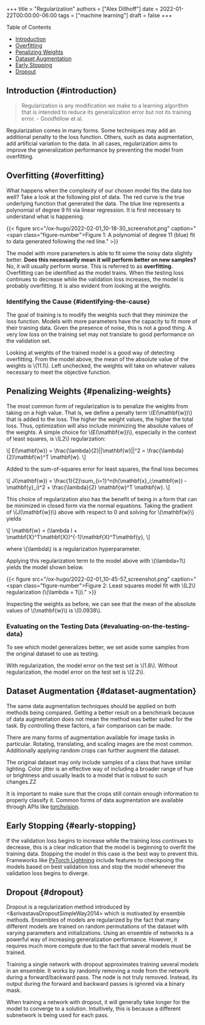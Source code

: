 +++
title = "Regularization"
authors = ["Alex Dillhoff"]
date = 2022-01-22T00:00:00-06:00
tags = ["machine learning"]
draft = false
+++

<div class="ox-hugo-toc toc">

<div class="heading">Table of Contents</div>

- [Introduction](#introduction)
- [Overfitting](#overfitting)
- [Penalizing Weights](#penalizing-weights)
- [Dataset Augmentation](#dataset-augmentation)
- [Early Stopping](#early-stopping)
- [Dropout](#dropout)

</div>
<!--endtoc-->



## Introduction {#introduction}

<div class="blockquote">

> Regularization is any modification we make to a learning algorithm that is intended to reduce its generalization error but not its training error. - Goodfellow et al.
</div>

Regularization comes in many forms.
Some techniques may add an additional penalty to the loss function.
Others, such as data augmentation, add artificial variation to the data.
In all cases, regularization aims to improve the generalization performance by preventing the model from overfitting.


## Overfitting {#overfitting}

What happens when the complexity of our chosen model fits the data _too_ well? Take a look at the following plot of data. The red curve is the true underlying function that generated the data. The blue line represents a polynomial of degree 9 fit via linear regression. It is first necessary to understand what is happening.

{{< figure src="/ox-hugo/2022-02-01_10-18-30_screenshot.png" caption="<span class=\"figure-number\">Figure 1: </span>A polynomial of degree 11 (blue) fit to data generated following the red line." >}}

The model with more parameters is able to fit some the noisy data slightly better.
**Does this necessarily mean it will perform better on new samples?**
No, it will usually perform worse. This is referred to as **overfitting.**
Overfitting can be identified as the model trains. When the testing loss continues to decrease while the validation loss increases, the model is probably overfitting. It is also evident from looking at the weights.


### Identifying the Cause {#identifying-the-cause}

The goal of training is to modify the weights such that they minimize the loss function. Models with more parameters have the capacity to fit more of their training data. Given the presence of noise, this is not a good thing. A very low loss on the training set may not translate to good performance on the validation set.

Looking at weights of the trained model is a good way of detecting overfitting. From the model above, the mean of the absolute value of the weights is \\(11.1\\). Left unchecked, the weights will take on whatever values necessary to meet the objective function.


## Penalizing Weights {#penalizing-weights}

The most common form of regularization is to penalize the weights from taking on a high value. That is, we define a penalty term \\(E(\mathbf{w})\\) that is added to the loss. The higher the weight values, the higher the total loss. Thus, optimization will also include minimizing the absolute values of the weights. A simple choice for \\(E(\mathbf{w})\\), especially in the context of least squares, is \\(L2\\) regularzation:

\\[
E(\mathbf{w}) = \frac{\lambda}{2}||\mathbf{w}||^2 = \frac{\lambda}{2}\mathbf{w}^T \mathbf{w}.
\\]

Added to the sum-of-squares error for least squares, the final loss becomes

\\[
J(\mathbf{w}) = \frac{1}{2}\sum\_{i=1}^n(h(\mathbf{x}\_i;\mathbf{w}) - \mathbf{y}\_i)^2 + \frac{\lambda}{2} \mathbf{w}^T \mathbf{w}.
\\]

This choice of regularization also has the benefit of being in a form that can be minimized in closed form via the normal equations. Taking the gradient of \\(J(\mathbf{w})\\) above with respect to 0 and solving for \\(\mathbf{w}\\) yields

\\[
\mathbf{w} = (\lambda I + \mathbf{X}^T\mathbf{X})^{-1}\mathbf{X}^T\mathbf{y},
\\]

where \\(\lambda\\) is a regularization hyperparameter.

Applying this regularization term to the model above with \\(\lambda=1\\) yields the model shown below.

{{< figure src="/ox-hugo/2022-02-01_10-45-57_screenshot.png" caption="<span class=\"figure-number\">Figure 2: </span>Least squares model fit with \\(L2\\) regularization (\\(\lambda = 1\\))." >}}

Inspecting the weights as before, we can see that the mean of the absolute values of \\(\mathbf{w}\\) is \\(0.0938\\).


### Evaluating on the Testing Data {#evaluating-on-the-testing-data}

To see which model generalizes better, we set aside some samples from the original dataset to use as testing.

With regularization, the model error on the test set is \\(1.8\\). Without regularization, the model error on the test set is \\(2.2\\).


## Dataset Augmentation {#dataset-augmentation}

The same data augmentation techniques should be applied on both methods being compared.
Getting a better result on a benchmark because of data augmentation does not mean the method was better suited for the task.
By controlling these factors, a fair comparison can be made.

There are many forms of augmentation available for image tasks in particular.
Rotating, translating, and scaling images are the most common.
Additionally applying random crops can further augment the dataset.

The original dataset may only include samples of a class that have similar lighting.
Color jitter is an effective way of including a broader range of hue or brightness and usually leads to a model that is robust to such changes.ZZ

It is important to make sure that the crops still contain enough information to properly classify it.
Common forms of data augmentation are available through APIs like [torchvision](https://pytorch.org/vision/stable/index.html).


## Early Stopping {#early-stopping}

If the validation loss begins to increase while the training loss continues to decrease, this is a clear indication that the model is beginning to overfit the training data.
Stopping the model in this case is the best way to prevent this.
Frameworks like [PyTorch Lightning](https://www.pytorchlightning.ai/) include features to checkpoing the models based on best validation loss and stop the model whenever the validation loss begins to diverge.


## Dropout {#dropout}

Dropout is a regularization method introduced by <&srivastavaDropoutSimpleWay2014> which is motivated by ensemble methods.
Ensembles of models are regularized by the fact that many different models are trained on random permutations of the dataset with varying parameters and initializations.
Using an ensemble of networks is a powerful way of increasing generalization performance.
However, it requires much more compute due to the fact that several models must be trained.

Training a single network with dropout approximates training several models in an ensemble.
It works by randomly removing a node from the network during a forward/backward pass.
The node is not truly removed. Instead, its output during the forward and backward passes is ignored via a binary mask.

When training a network with dropout, it will generally take longer for the model to converge to a solution.
Intuitively, this is because a different subnetwork is being used for each pass.
